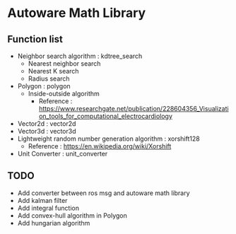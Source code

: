 # Autoware Math Library
## Function list
- Neighbor search algorithm : kdtree_search
  - Nearest neighbor search
  - Nearest K search
  - Radius search
- Polygon : polygon
  - Inside-outside algorithm
    - Reference : https://www.researchgate.net/publication/228604356_Visualization_tools_for_computational_electrocardiology
- Vector2d : vector2d
- Vector3d : vector3d
- Lightweight random number generation algorithm : xorshift128
  - Reference : https://en.wikipedia.org/wiki/Xorshift
- Unit Converter : unit_converter

## TODO
- Add converter between ros msg and autoware math library
- Add kalman filter
- Add integral function
- Add convex-hull algorithm in Polygon
- Add hungarian algorithm